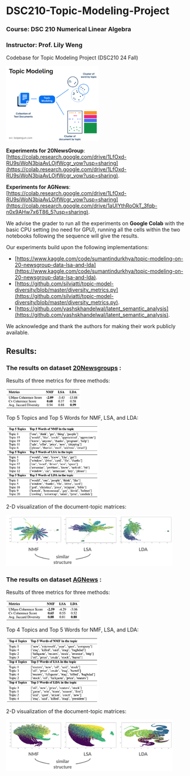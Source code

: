 # DSC210-Topic-Modeling-Project
### Course: DSC 210 Numerical Linear Algebra
### Instructor: Prof. Lily Weng

Codebase for Topic Modeling Project (DSC210 24 Fall)

<img width="50%" src="https://github.com/lodino/DSC210-Topic-Modeling-Project/blob/main/images/image5.png">

**Experiments for 20NewsGroup**: [https://colab.research.google.com/drive/1LfOxd-RU9siWoN3biaAvLOjfWcgr_vow?usp=sharing](https://colab.research.google.com/drive/1LfOxd-RU9siWoN3biaAvLOjfWcgr_vow?usp=sharing).

**Experiments for AGNews**: [https://colab.research.google.com/drive/1LfOxd-RU9siWoN3biaAvLOjfWcgr_vow?usp=sharing](https://colab.research.google.com/drive/1aUIYthRoOkT_3fqb-n0x9AHw7x6T86_5?usp=sharing).

We advise the grader to run all the experiments on **Google Colab** with the basic CPU setting (no need for GPU), running all the cells within the two notebooks following the sequence will give the results.

Our experiments build upon the following implementations:
- [https://www.kaggle.com/code/sumantindurkhya/topic-modeling-on-20-newsgroup-data-lsa-and-lda](https://www.kaggle.com/code/sumantindurkhya/topic-modeling-on-20-newsgroup-data-lsa-and-lda).
- [https://github.com/silviatti/topic-model-diversity/blob/master/diversity_metrics.py](https://github.com/silviatti/topic-model-diversity/blob/master/diversity_metrics.py).
- [https://github.com/yashskhandelwal/latent_semantic_analysis](https://github.com/yashskhandelwal/latent_semantic_analysis).

We acknowledge and thank the authors for making their work publicly available.


## Results:
  
### The results on dataset [20Newsgroups](https://www.kaggle.com/datasets/crawford/20-newsgroups) :

Results of three metrics for three methods: 

<img width="40%" src="https://github.com/lodino/DSC210-Topic-Modeling-Project/blob/main/images/image8.png">

Top 5 Topics and Top 5 Words for NMF, LSA, and LDA:

<img width="50%" src="https://github.com/lodino/DSC210-Topic-Modeling-Project/blob/main/images/image11.png">

2-D visualization of the document-topic matrices:

<img width="90%" src="https://github.com/lodino/DSC210-Topic-Modeling-Project/blob/main/images/image6.png">

### The results on dataset [AGNews](https://www.kaggle.com/datasets/amananandrai/ag-news-classification-dataset) :

Results of three metrics for three methods: 

<img width="40%" src="https://github.com/lodino/DSC210-Topic-Modeling-Project/blob/main/images/image9.png">

Top 4 Topics and Top 5 Words for NMF, LSA, and LDA:

<img width="50%" src="https://github.com/lodino/DSC210-Topic-Modeling-Project/blob/main/images/image10.png">

2-D visualization of the document-topic matrices:

<img width="90%" src="https://github.com/lodino/DSC210-Topic-Modeling-Project/blob/main/images/image7.png">
